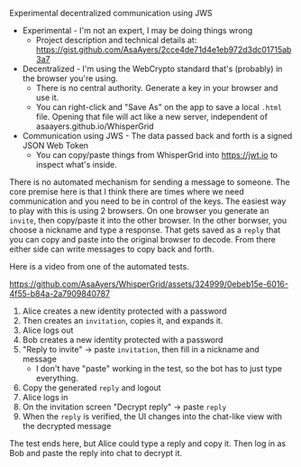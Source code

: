 Experimental decentralized communication using JWS

- Experimental - I'm not an expert, I may be doing things wrong
  - Project description and technical details at: https://gist.github.com/AsaAyers/2cce4de71d4e1eb972d3dc01715ab3a7
- Decentralized - I'm using the WebCrypto standard that's (probably) in the browser you're using.
  - There is no central authority. Generate a key in your browser and use it.
  - You can right-click and "Save As" on the app to save a local `.html` file. Opening that file will act like a new server, independent of asaayers.github.io/WhisperGrid
- Communication using JWS - The data passed back and forth is a signed JSON Web Token
  - You can copy/paste things from WhisperGrid into https://jwt.io to inspect what's inside.

There is no automated mechanism for sending a message to someone. The core
premise here is that I think there are times where we need communication and you
need to be in control of the keys. The easiest way to play with this is using 2
browsers. On one browser you generate an `invite`, then copy/paste it into the
other browser. In the other borwser, you choose a nickname and type a response.
That gets saved as a `reply` that you can copy and paste into the original
browser to decode. From there either side can write messages to copy back and
forth.

Here is a video from one of the automated tests.

https://github.com/AsaAyers/WhisperGrid/assets/324999/0ebeb15e-6016-4f55-b84a-2a7909840787

1. Alice creates a new identity protected with a password
2. Then creates an `invitation`, copies it, and expands it.
3. Alice logs out
4. Bob creates a new identity protected with a password
5. "Reply to invite" -> paste `invitation`, then fill in a nickname and message
   - I don't have "paste" working in the test, so the bot has to just type everything.
6. Copy the generated `reply` and logout
7. Alice logs in
8. On the invitation screen "Decrypt reply" -> paste `reply`
9. When the `reply` is verified, the UI changes into the chat-like view with the decrypted message

The test ends here, but Alice could type a reply and copy it. Then log in as Bob
and paste the reply into chat to decrypt it.
